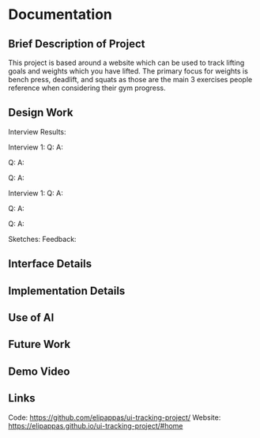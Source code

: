 # Documentation
## Brief Description of Project
This project is based around a website which can be used to track lifting goals and weights which you have lifted. The primary focus for weights is bench press, deadlift, and squats as those are the main 3 exercises people reference when considering their gym progress.

## Design Work
Interview Results:

Interview 1: 
Q: 
A: 

Q:
A:

Q:
A:

Interview 1: 
Q: 
A: 

Q:
A:

Q:
A:


Sketches:
Feedback:

## Interface Details

## Implementation Details

## Use of AI

## Future Work

## Demo Video

## Links
Code: https://github.com/elipappas/ui-tracking-project/
Website: https://elipappas.github.io/ui-tracking-project/#home
